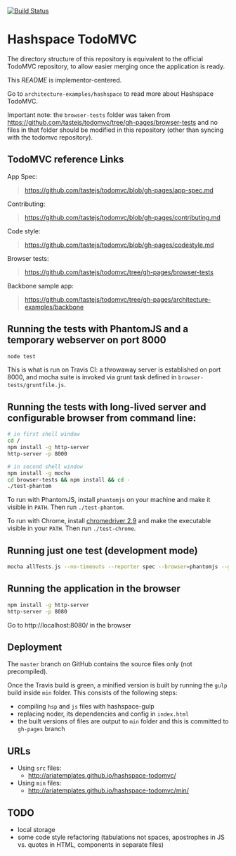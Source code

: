 [![Build Status](https://secure.travis-ci.org/ariatemplates/hashspace-todomvc.png)](http://travis-ci.org/ariatemplates/hashspace-todomvc)

# Hashspace TodoMVC

The directory structure of this repository is equivalent to the official TodoMVC repository, to allow easier merging
once the application is ready.

This _README_ is implementor-centered.

Go to `architecture-examples/hashspace` to read more about Hashspace TodoMVC.

Important note: the `browser-tests` folder was taken from https://github.com/tastejs/todomvc/tree/gh-pages/browser-tests
and no files in that folder should be modified in this repository (other than syncing with the todomvc repository).

## TodoMVC reference Links

App Spec:

> https://github.com/tastejs/todomvc/blob/gh-pages/app-spec.md

Contributing:

> https://github.com/tastejs/todomvc/blob/gh-pages/contributing.md

Code style:

> https://github.com/tastejs/todomvc/blob/gh-pages/codestyle.md

Browser tests:

> https://github.com/tastejs/todomvc/tree/gh-pages/browser-tests

Backbone sample app:

> https://github.com/tastejs/todomvc/tree/gh-pages/architecture-examples/backbone


## Running the tests with PhantomJS and a temporary webserver on port 8000

```bash
node test
```

This is what is run on Travis CI: a throwaway server is established on port 8000, and mocha suite
is invoked via grunt task defined in `browser-tests/gruntfile.js`.

## Running the tests with long-lived server and configurable browser from command line:

```bash
# in first shell window
cd /
npm install -g http-server
http-server -p 8000

# in second shell window
npm install -g mocha
cd browser-tests && npm install && cd -
./test-phantom
```

To run with PhantomJS, install `phantomjs` on your machine and make it visible in `PATH`.
Then run `./test-phantom`.

To run with Chrome, install [chromedriver 2.9](http://chromedriver.storage.googleapis.com/2.9/chromedriver_win32.zip) and make the
  executable visible in your `PATH`.
Then run `./test-chrome`.

## Running just one test (development mode)

```bash
mocha allTests.js --no-timeouts --reporter spec --browser=phantomjs --grep "should trim text input"
```

## Running the application in the browser

```bash
npm install -g http-server
http-server -p 8080
```

Go to http://localhost:8080/ in the browser

## Deployment

The `master` branch on GitHub contains the source files only (not precompiled).

Once the Travis build is green, a minified version is built by running the `gulp` build inside `min` folder. This consists of the following steps:

- compiling `hsp` and `js` files with hashspace-gulp
- replacing noder, its dependencies and config in `index.html`
- the built versions of files are output to `min` folder and this is committed to `gh-pages` branch

## URLs

- Using `src` files:
  - http://ariatemplates.github.io/hashspace-todomvc/
- Using `min` files:
  - http://ariatemplates.github.io/hashspace-todomvc/min/

## TODO

- local storage
- some code style refactoring (tabulations not spaces, apostrophes in JS vs. quotes in HTML, components in separate files)

